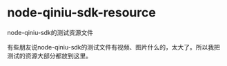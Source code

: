 # node-qiniu-sdk-resource

node-qiniu-sdk的测试资源文件

有些朋友说node-qiniu-sdk的测试文件有视频、图片什么的，太大了。所以我把测试的资源大部分都放到这里。